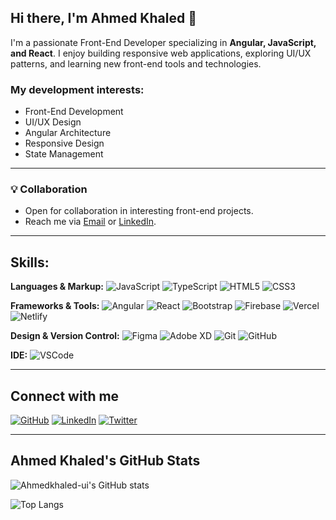 ## Hi there, I'm Ahmed Khaled 👋

I'm a passionate Front-End Developer specializing in **Angular, JavaScript, and React**.
I enjoy building responsive web applications, exploring UI/UX patterns, and learning new front-end tools and technologies.

### My development interests:

* Front-End Development
* UI/UX Design
* Angular Architecture
* Responsive Design
* State Management

---

### 💡 Collaboration

* Open for collaboration in interesting front-end projects.
* Reach me via [Email](mailto:ahmad30121998@gmail.com) or [LinkedIn](https://www.linkedin.com/in/ahmad-khaled-b04a3928a).

---

## Skills:

**Languages & Markup:**
![JavaScript](https://img.shields.io/badge/JavaScript-yellow?style=for-the-badge)
![TypeScript](https://img.shields.io/badge/TypeScript-blue?style=for-the-badge)
![HTML5](https://img.shields.io/badge/HTML5-orange?style=for-the-badge)
![CSS3](https://img.shields.io/badge/CSS3-blue?style=for-the-badge)

**Frameworks & Tools:**
![Angular](https://img.shields.io/badge/Angular-red?style=for-the-badge)
![React](https://img.shields.io/badge/React-blue?style=for-the-badge)
![Bootstrap](https://img.shields.io/badge/Bootstrap-purple?style=for-the-badge)
![Firebase](https://img.shields.io/badge/Firebase-FFCA28?style=for-the-badge)
![Vercel](https://img.shields.io/badge/Vercel-black?style=for-the-badge)
![Netlify](https://img.shields.io/badge/Netlify-00C7B7?style=for-the-badge)

**Design & Version Control:**
![Figma](https://img.shields.io/badge/Figma-red?style=for-the-badge)
![Adobe XD](https://img.shields.io/badge/AdobeXD-purple?style=for-the-badge)
![Git](https://img.shields.io/badge/Git-orange?style=for-the-badge)
![GitHub](https://img.shields.io/badge/GitHub-black?style=for-the-badge)

**IDE:**
![VSCode](https://img.shields.io/badge/VS%20Code-007ACC?style=for-the-badge)

---

## Connect with me

[![GitHub](https://img.shields.io/badge/GitHub-black?style=flat-square\&logo=github)](https://github.com/Ahmedkhaled-ui)
[![LinkedIn](https://img.shields.io/badge/LinkedIn-blue?style=flat-square\&logo=linkedin)](https://linkedin.com/in/ahmad-khaled-b04a3928a)
[![Twitter](https://img.shields.io/badge/Twitter-blue?style=flat-square\&logo=twitter)](https://x.com/Ahhmed49055644)

---

## Ahmed Khaled's GitHub Stats

![Ahmedkhaled-ui's GitHub stats](https://github-readme-stats.vercel.app/api?username=Ahmedkhaled-ui\&show_icons=true\&theme=radical)

![Top Langs](https://github-readme-stats.vercel.app/api/top-langs/?username=Ahmedkhaled-ui\&layout=compact\&theme=radical)

